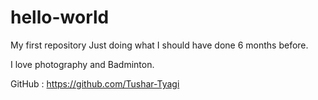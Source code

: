 # hello-world
My first repository
Just doing what I should have done 6 months before.

I love photography and Badminton.

GitHub : https://github.com/Tushar-Tyagi

